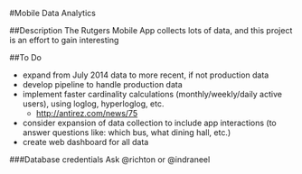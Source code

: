#Mobile Data Analytics

##Description
The Rutgers Mobile App collects lots of data, and this project is an effort to gain interesting 

##To Do
- expand from July 2014 data to more recent, if not production data
- develop pipeline to handle production data
- implement faster cardinality calculations (monthly/weekly/daily active users), using loglog, hyperloglog, etc.
    - http://antirez.com/news/75
- consider expansion of data collection to include app interactions (to answer questions like: which bus, what dining hall, etc.)
- create web dashboard for all data


###Database credentials
Ask @richton or @indraneel
